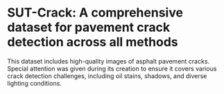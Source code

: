 # SUT-Crack: A comprehensive dataset for pavement crack detection across all methods
This dataset includes high-quality images of asphalt pavement cracks. Special attention was given during its creation to ensure it covers various crack detection challenges, including oil stains, shadows, and diverse lighting conditions.
